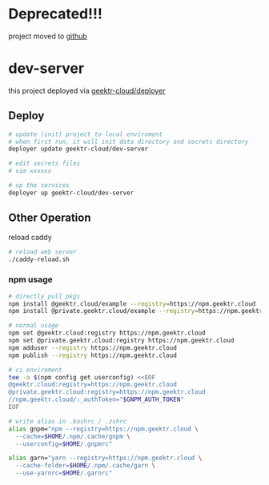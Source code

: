 # Deprecated!!!

project moved to [github](https://github.com/geektr-cloud/dev-base-services)

# dev-server

this project deployed via [geektr-cloud/deployer](https://github.com/geektr-cloud/deployer)

## Deploy

```bash
# update (init) project to local enviroment
# when first run, it will init data directory and secrets directory
deployer update geektr-cloud/dev-server

# edit secrets files
# vim xxxxxx

# up the services
deployer up geektr-cloud/dev-server
```

## Other Operation

reload caddy

```bash
# reload web server
./caddy-reload.sh
```

### npm usage

```bash
# directly pull pkgs
npm install @geektr.cloud/example --registry=https://npm.geektr.cloud
npm install @private.geektr.cloud/example --registry=https://npm.geektr.cloud

# normal usage
npm set @geektr.cloud:registry https://npm.geektr.cloud
npm set @private.geektr.cloud:registry https://npm.geektr.cloud
npm adduser --registry https://npm.geektr.cloud
npm publish --registry https://npm.geektr.cloud

# ci enviroment
tee -a $(npm config get userconfig) <<EOF
@geektr.cloud:registry=https://npm.geektr.cloud
@private.geektr.cloud:registry=https://npm.geektr.cloud
//npm.geektr.cloud/:_authToken="$GNPM_AUTH_TOKEN"
EOF

# write alias in .bashrc / .zshrc
alias gnpm="npm --registry=https://npm.geektr.cloud \
  --cache=$HOME/.npm/.cache/gnpm \
  --userconfig=$HOME/.gnpmrc"

alias garn="yarn --registry=https://npm.geektr.cloud \
  --cache-folder=$HOME/.npm/.cache/garn \
  --use-yarnrc=$HOME/.garnrc"
```
